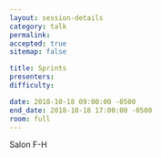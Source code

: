 ```yaml
---
layout: session-details
category: talk
permalink:
accepted: true
sitemap: false

title: Sprints
presenters:
difficulty:

date: 2018-10-18 09:00:00 -0500
end_date: 2018-10-18 17:00:00 -0500
room: full
---
```

Salon F-H
